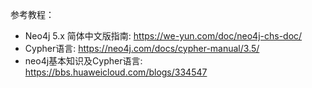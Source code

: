 

参考教程：
- Neo4j 5.x 简体中文版指南: https://we-yun.com/doc/neo4j-chs-doc/
- Cypher语言: https://neo4j.com/docs/cypher-manual/3.5/
- neo4j基本知识及Cypher语言: https://bbs.huaweicloud.com/blogs/334547
